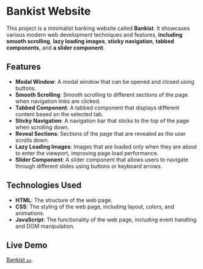 # Bankist Website

This project is a minimalist banking website called **Bankist**. It showcases various modern web development techniques and features, **including smooth scrolling**, **lazy loading images**, **sticky navigation**, **tabbed components**, and **a slider component**.

## Features

- **Modal Window**: A modal window that can be opened and closed using buttons.
- **Smooth Scrolling**: Smooth scrolling to different sections of the page when navigation links are clicked.
- **Tabbed Component**: A tabbed component that displays different content based on the selected tab.
- **Sticky Navigation**: A navigation bar that sticks to the top of the page when scrolling down.
- **Reveal Sections**: Sections of the page that are revealed as the user scrolls down.
- **Lazy Loading Images**: Images that are loaded only when they are about to enter the viewport, improving page load performance.
- **Slider Component**: A slider component that allows users to navigate through different slides using buttons or keyboard arrows.

## Technologies Used

- **HTML**: The structure of the web page.
- **CSS**: The styling of the web page, including layout, colors, and animations.
- **JavaScript**: The functionality of the web page, including event handling and DOM manipulation.

## Live Demo

[Bankist 💶](https://bankist-m7med.netlify.app/).